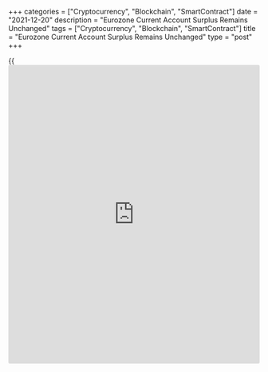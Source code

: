 +++
categories = ["Cryptocurrency", "Blockchain", "SmartContract"]
date = "2021-12-20"
description = "Eurozone Current Account Surplus Remains Unchanged"
tags = ["Cryptocurrency", "Blockchain", "SmartContract"]
title = "Eurozone Current Account Surplus Remains Unchanged"
type = "post"
+++

{{<iframe id="large-banner" src="https://www.bounty.group/#slide=21.0" width="100%" height="600" scrolling="no" style="border: 0px solid rgb(216, 221, 230); border-radius: 3px;">}}

The euro area current account surplus remained unchanged in October,
data from the European Central Bank showed on Monday.

The current account surplus came in at EUR 18 billion in October,
unchanged from September.

In twelve months to October, the current account surplus totaled EUR 311
billion or 2.6 percent of GDP, up from EUR 186 billion or 1.6 percent of
GDP a year earlier.  
  
In October, the surplus on goods trade decreased to EUR 16 billion
compared to EUR 18 billion in the previous month. The surplus on
services increased sharply to EUR 16 billion from EUR 9 billion.

Primary income remained zero compared to EUR 5 billion a month ago. The
shortfall on secondary income held steady at EUR 15 billion.

In financial account, euro area residents' net acquisitions of non-euro
area portfolio investment securities totaled EUR 937 billion and non-
residents' net acquisitions of euro area portfolio investment securities
totaled EUR 140 billion in twelve months to October, data showed.

For comments and feedback [contact](https://www.playgroundfx.com/contact/): editorial@rtt[news](https://www.letsplayfx.com/blog/forex-news-website/).com

[Economic News][1]

 **What parts of the world are seeing the best (and worst) economic
performances lately? Click[here][2] to check out our [Econ Scorecard][2]
and find out! See up-to-the-moment [ranking](https://www.playgroundfx.com/blog/crypto-exchange-ranking/)s for the best and worst
performers in [GDP][3], [unemployment rate][4], [inflation][2] and much
more.**

   1. www.rtt[news](https://www.letsplayfx.com/blog/forex-news-website/).com/Content/EconomicNews.aspx
   2. www.rtt[news](https://www.letsplayfx.com/blog/forex-news-website/).com/economic-scorecard/world-rank/CPI/highest-performance.aspx
   3. www.rtt[news](https://www.letsplayfx.com/blog/forex-news-website/).com/economic-scorecard/world-rank/GDP/highest-performance.aspx
   4. www.rtt[news](https://www.letsplayfx.com/blog/forex-news-website/).com/economic-scorecard/world-rank/unemployment-rate/lowest-performance.aspx